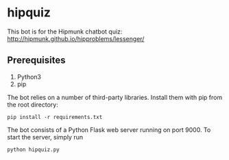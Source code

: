 # hipquiz

This bot is for the Hipmunk chatbot quiz: http://hipmunk.github.io/hipproblems/lessenger/

## Prerequisites

1. Python3
2. pip

The bot relies on a number of third-party libraries. Install them with pip from the root directory:

`pip install -r requirements.txt`

The bot consists of a Python Flask web server running on port 9000. To start the server, simply run

`python hipquiz.py`
